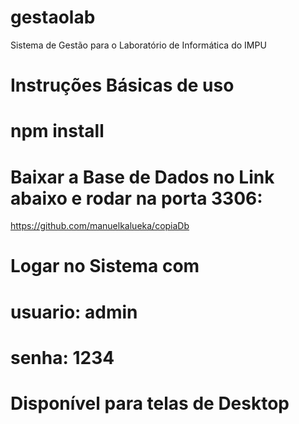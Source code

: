 # gestaolab
Sistema de Gestão para o Laboratório de Informática do IMPU
# Instruções Básicas de uso
# npm install
# Baixar a Base de Dados no Link abaixo e rodar na porta 3306:
https://github.com/manuelkalueka/copiaDb
# Logar no Sistema com
# usuario: admin
# senha: 1234
# Disponível para telas de Desktop
